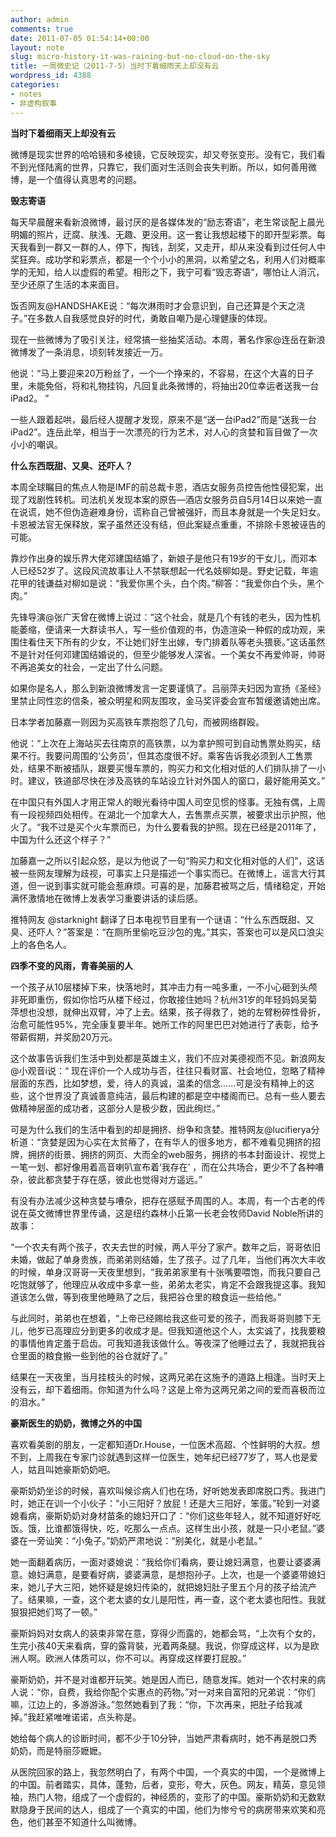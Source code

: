 ```yaml
---
author: admin
comments: true
date: 2011-07-05 01:54:14+00:00
layout: note
slug: micro-history-it-was-raining-but-no-cloud-on-the-sky
title: 一周微史记（2011-7-5）当时下着细雨天上却没有云
wordpress_id: 4388
categories:
- notes
- 非虚构叙事
---
```


**当时下着细雨天上却没有云**

微博是现实世界的哈哈镜和多棱镜，它反映现实，却又夸张变形。没有它，我们看不到光怪陆离的世界，只靠它，我们面对生活则会丧失判断。所以，如何善用微博，是一个值得认真思考的问题。

**毁志寄语**

每天早晨醒来看新浪微博，最讨厌的是各媒体发的“励志寄语”，老生常谈配上晨光明媚的照片，迂腐、肤浅、无趣、更没用。这一套让我想起楼下的即开型彩票。每天我看到一群又一群的人，停下，掏钱，刮奖，又走开，却从来没看到过任何人中奖狂奔。成功学和彩票点，都是一个个小小的黑洞，以希望之名，利用人们对概率学的无知，给人以虚假的希望。相形之下，我宁可看“毁志寄语”，哪怕让人消沉，至少还原了生活的本来面目。

饭否网友@HANDSHAKE说：“每次淋雨时才会意识到，自己还算是个天之浇子。”在多数人自我感觉良好的时代，勇敢自嘲乃是心理健康的体现。

现在一些微博为了吸引关注，经常搞一些抽奖活动。本周，著名作家@连岳在新浪微博发了一条消息，顷刻转发接近一万。

他说：“马上要迎来20万粉丝了，一个一个挣来的，不容易，在这个大喜的日子里，未能免俗，将和礼物挂钩，凡回复此条微博的，将抽出20位幸运者送我一台iPad2。 ”

一些人跟着起哄，最后经人提醒才发现，原来不是“送一台iPad2”而是“送我一台iPad2”。连岳此举，相当于一次漂亮的行为艺术，对人心的贪婪和盲目做了一次小小的嘲讽。

**什么东西既甜、又臭、还吓人？**

本周全球瞩目的焦点人物是IMF的前总裁卡恩，酒店女服务员控告他性侵犯案，出现了戏剧性转机。司法机关发现本案的原告—酒店女服务员自5月14日以来她一直在说谎，她不但伪造避难身份，谎称自己曾被强奸，而且本身就是一个失足妇女。卡恩被法官无保释放，案子虽然还没有结，但此案疑点重重，不排除卡恩被诬告的可能。

靠炒作出身的娱乐界大佬邓建国结婚了，新娘子是他只有19岁的干女儿，而邓本人已经52岁了。这段风流故事让人不禁联想起一代名妓柳如是。野史记载，年逾花甲的钱谦益对柳如是说：“我爱你黑个头，白个肉。”柳答：“我爱你白个头，黑个肉。”

先锋导演@张广天曾在微博上说过：“这个社会，就是几个有钱的老头，因为性机能萎缩，便请来一大群读书人，写一些价值观的书，伪造渲染一种假的成功观，来围住看住天下所有的少女，不让她们好生出嫁，专门排着队等老头猥亵。”这话虽然不是针对任何邓建国结婚说的，但至少能够发人深省。一个美女不再爱帅哥，帅哥不再追美女的社会，一定出了什么问题。

如果你是名人，那么到新浪微博发言一定要谨慎了。吕丽萍夫妇因为宣扬《圣经》里禁止同性恋的信条，被众明星和网友围攻，金马奖评委会宣布暂缓邀请她出席。

日本学者加藤嘉一则因为买高铁车票抱怨了几句，而被网络群殴。

他说：“上次在上海站买去往南京的高铁票，以为拿护照可到自动售票处购买，结果不行。我要问周围的‘公务员’，但其态度很不好。乘客告诉我必须到人工售票处，结果不断被插队，跟要买慢车票的，购买力和文化相对低的人们排队排了一小时。建议，铁道部尽快在涉及高铁的车站设立针对外国人的窗口，最好能用英文。”

在中国只有外国人才用正常人的眼光看待中国人司空见惯的怪事。无独有偶，上周有一段视频四处相传。在湖北一个加拿大人，去售票点买票，被要求出示护照，他火了。“我不过是买个火车票而已，为什么要看我的护照。现在已经是2011年了，中国为什么还这个样子？”

加藤嘉一之所以引起众怒，是以为他说了一句“购买力和文化相对低的人们”，这话被一些网友理解为歧视，可事实上只是描述一个事实而已。在微博上，谣言大行其道，但一说到事实就可能会惹麻烦。可喜的是，加藤君被骂之后，情绪稳定，开始满怀激情地在微博上发表学习重要讲话的读后感。

推特网友 @starknight 翻译了日本电视节目里有一个谜语：“什么东西既甜、又臭、还吓人？”答案是：“在厕所里偷吃豆沙包的鬼。”其实，答案也可以是风口浪尖上的各色名人。

**四季不变的风雨，青春美丽的人**

一个孩子从10层楼掉下来，快落地时，其冲击力有一吨多重，一不小心砸到头颅非死即重伤，假如你恰巧从楼下经过，你敢接住她吗？杭州31岁的年轻妈妈吴菊萍想也没想，就伸出双臂，冲了上去。结果，孩子得救了，她的左臂粉碎性骨折，治愈可能性95%，完全康复要半年。她所工作的阿里巴巴对她进行了表彰，给予带薪假期，并奖励20万元。

这个故事告诉我们生活中到处都是英雄主义，我们不应对美德视而不见。新浪网友@小观音i说：“ 现在评价一个人成功与否，往往只看财富、社会地位，忽略了精神层面的东西，比如梦想，爱，待人的真诚，温柔的信念……可是没有精神上的这些，这个世界没了真诚善意纯洁，最后构建的都是空中楼阁而已。总有一些人要去做精神层面的成功者，这部分人是极少数，因此绚烂。”

可是为什么我们的生活中看到的却是拥挤、纷争和贪婪。推特网友@lucifierya分析道：“贪婪是因为心实在太贫瘠了，在有华人的很多地方，都不难看见拥挤的招牌，拥挤的街景、拥挤的网页、大而全的web服务，拥挤的书本封面设计、视觉上一笔一划、都好像用着高音喇叭宣布着‘我存在’ ，而在公共场合，更少不了各种嘈杂，彼此都贪婪于存在感，彼此也觉得对方遥远。”

有没有办法减少这种贪婪与嘈杂，把存在感赋予周围的人。本周，有一个古老的传说在英文微博世界里传诵，这是纽约森林小丘第一长老会牧师David Noble所讲的故事：

“一个农夫有两个孩子，农夫去世的时候，两人平分了家产。数年之后，哥哥依旧未婚，做起了单身贵族，而弟弟则结婚，生了孩子。过了几年，当他们再次大丰收的时候，单身汉哥哥一天夜里想到，“我弟弟家里有十张嘴要喂饱，而我只要自己吃饱就够了，他理应从收成中多拿一些，弟弟太老实，肯定不会跟我提这事。我知道该怎么做，等到夜里他睡熟了之后，我把谷仓里的粮食运一些给他。”

与此同时，弟弟也在想着，“上帝已经赐给我这些可爱的孩子，而我哥哥则膝下无儿，他岁已高理应分到更多的收成才是。但我知道他这个人，太实诚了，找我要粮的事情他肯定羞于启齿。可我知道我该做什么。等夜深了他睡过去了，我就把我谷仓里面的粮食搬一些到他的谷仓就好了。”

结果在一天夜里，当月挂枝头的时候，这两兄弟在这施予的道路上相逢。当时天上没有云，却下着细雨。你知道为什么吗？这是上帝为这两兄弟之间的爱而喜极而泣的泪水。”

**豪斯医生的奶奶，微博之外的中国**

喜欢看美剧的朋友，一定都知道Dr.House，一位医术高超、个性鲜明的大叔。想不到，上周我在专家门诊就遇到这样一位医生，她年纪已经77岁了，骂人也是爱人，姑且叫她豪斯奶奶吧。

豪斯奶奶坐诊的时候，喜欢叫候诊病人们也在场，好听她发表即席脱口秀。我进门时，她正在训一个小伙子：“小三阳好？放屁！还是大三阳好，笨蛋。”轮到一对婆媳看病，豪斯奶奶对身材苗条的媳妇开口了：“你们这些年轻人，就不知道好好吃饭。饿，比谁都饿得快，吃，吃那么一点点。这样生出小孩，就是一只小老鼠。”婆婆在一旁讪笑：“小兔子。”奶奶严肃地说：“别美化，就是小老鼠。”

她一面翻着病历，一面对婆媳说：“我给你们看病，要让媳妇满意，也要让婆婆满意。媳妇满意，是要看好病，婆婆满意，是想抱孙子。上次，也是一个婆婆带媳妇来，她儿子大三阳，她怀疑是媳妇传染的，就把媳妇肚子里五个月的孩子给流产了。结果嘛，一查，这个老太婆的女儿是阳性，再一查，这个老太婆也阳性。我就狠狠把她们骂了一顿。”

豪斯妈妈对女病人的装束非常在意，穿得少而露的，她都会骂，“上次有个女的，生完小孩40天来看病，穿的露背裝，光着两条腿。我说，你穿成这样，以为是欧洲人啊。欧洲人体质可以，你不可以。再穿成这样要打屁股。”

豪斯奶奶，并不是对谁都开玩笑。她是因人而已，随意发挥。她对一个农村来的病人说：“你，自费，我给你配个实惠点的药物。”对一对来自富阳的兄弟说：“你们嘛，江边上的，多游游泳。”忽然她看到了我：“你，下次再来，把肚子给我减掉。”我赶紧唯唯诺诺，点头称是。

她给每个病人的诊断时间，都不少于10分钟，当她严肃看病时，她不再是脱口秀奶奶，而是特丽莎嬷嬷。

从医院回家的路上，我忽然明白了，有两个中国，一个真实的中国，一个是微博上的中国。前者踏实，具体，蓬勃，后者，变形，夸大，灰色。网友，精英，意见领袖，热门人物，组成了一个虚假的，神经质的，变形了的中国。豪斯奶奶和无数默默隐身于民间的达人，组成了一个真实的中国，他们为惨兮兮的病房带来欢笑和亮色，他们甚至不知道什么叫微博。
